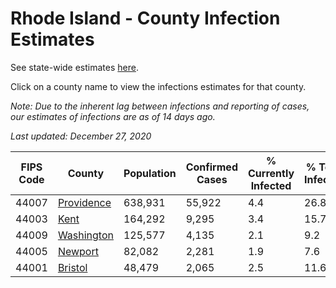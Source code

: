 # Rhode Island - County Infection Estimates

See state-wide estimates [here](/infections/us-ri).

Click on a county name to view the infections estimates for that county.

*Note: Due to the inherent lag between infections and reporting of cases, our estimates of infections are as of 14 days ago.*

*Last updated: December 27, 2020*

|   FIPS Code |                   County |   Population |   Confirmed Cases |   % Currently Infected |   % Total Infected |
|-------------|--------------------------|--------------|-------------------|------------------------|--------------------|
|       44007 | [Providence](providence) |      638,931 |            55,922 |                    4.4 |               26.8 |
|       44003 |             [Kent](kent) |      164,292 |             9,295 |                    3.4 |               15.7 |
|       44009 | [Washington](washington) |      125,577 |             4,135 |                    2.1 |                9.2 |
|       44005 |       [Newport](newport) |       82,082 |             2,281 |                    1.9 |                7.6 |
|       44001 |       [Bristol](bristol) |       48,479 |             2,065 |                    2.5 |               11.6 |